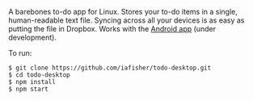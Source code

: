 A barebones to-do app for Linux. Stores your to-do items in a single,
human-readable text file. Syncing across all your devices is as easy as putting
the file in Dropbox. Works with the [Android app]
(under development).

To run:
```
$ git clone https://github.com/iafisher/todo-desktop.git
$ cd todo-desktop
$ npm install
$ npm start
```

[Android app]: https://github.com/iafisher/todo-android.
